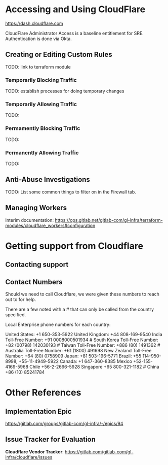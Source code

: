 # Accessing and Using CloudFlare

https://dash.cloudflare.com

CloudFlare Administrator Access is a baseline entitlement for SRE. Authentication
is done via Okta.

## Creating or Editing Custom Rules

TODO: link to terraform module

### Temporarily Blocking Traffic

TODO: establish processes for doing temporary changes

### Temporarily Allowing Traffic

TODO:

### Permamently Blocking Traffic

TODO:

### Permanently Allowing Traffic

TODO:

## Anti-Abuse Investigations

TODO: List some common things to filter on in the Firewall tab.

## Managing Workers

Interim documentation: https://ops.gitlab.net/gitlab-com/gl-infra/terraform-modules/cloudflare_workers#configuration

# Getting support from Cloudflare

## Contacting support


## Contact Numbers

Should we need to call Cloudflare, we were given these numbers to reach out to for help.

There are a few noted with a # that can only be called from the country specified.

Local Enterprise phone numbers for each country:

United States: +1 650-353-5922
United Kingdom: +44 808-169-9540
India Toll-Free Number: +91 0008000501934 #
South Korea Toll-Free Number: +82 (00798) 142030193 #
Taiwan Toll-Free Number: +886 (80) 1491362  #
Australia Toll-Free Number: +61 (1800) 491698
New Zealand Toll-Free Number: +64 (80) 0758909
Japan: +81 503-196-5771
Brazil: +55 114-950-8998, +55-11-4949-5922
Canada: +1 647-360-8385
Mexico +52-155-4169-5968
Chile +56-2-2666-5928
Singapore +65 800-321-1182 #
China +86 (10) 85241784

# Other References

## Implementation Epic

https://gitlab.com/groups/gitlab-com/gl-infra/-/epics/94

## Issue Tracker for Evaluation

**Cloudflare Vendor Tracker**: https://gitlab.com/gitlab-com/gl-infra/cloudflare/issues
